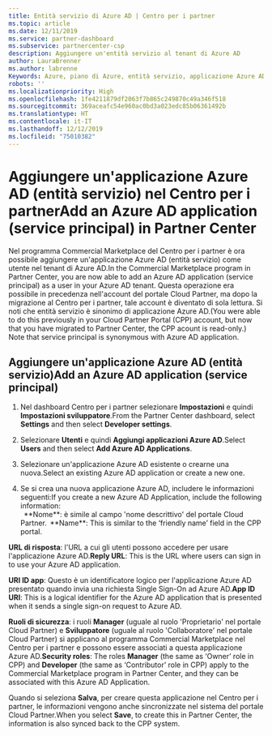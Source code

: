 ```yaml
---
title: Entità servizio di Azure AD | Centro per i partner
ms.topic: article
ms.date: 12/11/2019
ms.service: partner-dashboard
ms.subservice: partnercenter-csp
description: Aggiungere un'entità servizio al tenant di Azure AD
author: LauraBrenner
ms.author: labrenne
Keywords: Azure, piano di Azure, entità servizio, applicazione Azure AD
robots: ''
ms.localizationpriority: High
ms.openlocfilehash: 1fe4211879df2063f7b865c249870c49a346f518
ms.sourcegitcommit: 369aceafc54e960ac0bd3a023edc85b06361492b
ms.translationtype: HT
ms.contentlocale: it-IT
ms.lasthandoff: 12/12/2019
ms.locfileid: "75010382"
---
```

# <a name="add-an-azure-ad-application-service-principal-in-partner-center"></a><span data-ttu-id="320b0-104">Aggiungere un'applicazione Azure AD (entità servizio) nel Centro per i partner</span><span class="sxs-lookup"><span data-stu-id="320b0-104">Add an Azure AD application (service principal) in Partner Center</span></span>

<span data-ttu-id="320b0-105">Nel programma Commercial Marketplace del Centro per i partner è ora possibile aggiungere un'applicazione Azure AD (entità servizio) come utente nel tenant di Azure AD.</span><span class="sxs-lookup"><span data-stu-id="320b0-105">In the Commercial Marketplace program in Partner Center, you are now able to add an Azure AD application (service principal) as a user in your Azure AD tenant.</span></span> <span data-ttu-id="320b0-106">Questa operazione era possibile in precedenza nell'account del portale Cloud Partner, ma dopo la migrazione al Centro per i partner, tale account è diventato di sola lettura. Si noti che entità servizio è sinonimo di applicazione Azure AD.</span><span class="sxs-lookup"><span data-stu-id="320b0-106">(You were able to do this previously in your Cloud Partner Portal (CPP) account, but now that you have migrated to Partner Center, the CPP acount is read-only.) Note that service principal is synonymous with Azure AD application.</span></span>

## <a name="add-an-azure-ad-application-service-principal"></a><span data-ttu-id="320b0-107">Aggiungere un'applicazione Azure AD (entità servizio)</span><span class="sxs-lookup"><span data-stu-id="320b0-107">Add an Azure AD application (service principal)</span></span>

1. <span data-ttu-id="320b0-108">Nel dashboard Centro per i partner selezionare **Impostazioni** e quindi **Impostazioni sviluppatore**.</span><span class="sxs-lookup"><span data-stu-id="320b0-108">From the Partner Center dashboard, select **Settings** and then select **Developer settings**.</span></span>

2. <span data-ttu-id="320b0-109">Selezionare **Utenti** e quindi **Aggiungi applicazioni Azure AD**.</span><span class="sxs-lookup"><span data-stu-id="320b0-109">Select **Users** and then select **Add Azure AD Applications**.</span></span>

3. <span data-ttu-id="320b0-110">Selezionare un'applicazione Azure AD esistente o crearne una nuova.</span><span class="sxs-lookup"><span data-stu-id="320b0-110">Select an existing Azure AD application or create a new one.</span></span>

4. <span data-ttu-id="320b0-111">Se si crea una nuova applicazione Azure AD, includere le informazioni seguenti:</span><span class="sxs-lookup"><span data-stu-id="320b0-111">If you create a new Azure AD Application, include the following information:</span></span>  
<span data-ttu-id="320b0-112">  
\*\*Nome\*\*: è simile al campo 'nome descrittivo' del portale Cloud Partner.</span><span class="sxs-lookup"><span data-stu-id="320b0-112">  
\*\*Name\*\*: This is similar to the ‘friendly name’ field in the CPP portal.</span></span>

<span data-ttu-id="320b0-113">**URL di risposta**: l'URL a cui gli utenti possono accedere per usare l'applicazione Azure AD.</span><span class="sxs-lookup"><span data-stu-id="320b0-113">**Reply URL**: This is the URL where users can sign in to use your Azure AD application.</span></span> 

<span data-ttu-id="320b0-114">**URI ID app**: Questo è un identificatore logico per l'applicazione Azure AD presentato quando invia una richiesta Single Sign-On ad Azure AD.</span><span class="sxs-lookup"><span data-stu-id="320b0-114">**App ID URI**: This is a logical identifier for the Azure AD application that is presented when it sends a single sign-on request to Azure AD.</span></span> 

<span data-ttu-id="320b0-115">**Ruoli di sicurezza**: i ruoli **Manager** (uguale al ruolo 'Proprietario' nel portale Cloud Partner) e **Sviluppatore** (uguale al ruolo 'Collaboratore' nel portale Cloud Partner) si applicano al programma Commercial Marketplace nel Centro per i partner e possono essere associati a questa applicazione Azure AD.</span><span class="sxs-lookup"><span data-stu-id="320b0-115">**Security roles**: The roles **Manager** (the same as  ‘Owner’ role in CPP) and **Developer** (the same as ‘Contributor’ role in CPP) apply to the Commercial Marketplace program in Partner Center, and they can be associated with this Azure AD Application.</span></span>  

<span data-ttu-id="320b0-116">Quando si seleziona **Salva**, per creare questa applicazione nel Centro per i partner, le informazioni vengono anche sincronizzate nel sistema del portale Cloud Partner.</span><span class="sxs-lookup"><span data-stu-id="320b0-116">When you select **Save**,  to create this in Partner Center, the information is also synced back to the CPP system.</span></span>  
